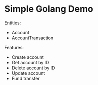 # Simple Golang Demo

Entities:
- Account
- AccountTransaction

Features: 
- Create account
- Get account by ID
- Delete account by ID
- Update account
- Fund transfer
